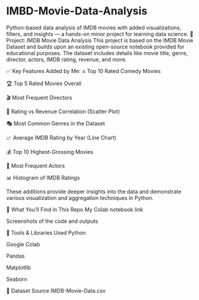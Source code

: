 # IMBD-Movie-Data-Analysis
Python-based data analysis of IMDB movies with added visualizations, filters, and insights — a hands-on minor project for learning data science.
🎯 Project: IMDB Movie Data Analysis
This project is based on the IMDB Movie Dataset and builds upon an existing open-source notebook provided for educational purposes. The dataset includes details like movie title, genre, director, actors, IMDB rating, revenue, and more.

✅ Key Features Added by Me:
🔝 Top 10 Rated Comedy Movies

🏆 Top 5 Rated Movies Overall

🎬 Most Frequent Directors

💸 Rating vs Revenue Correlation (Scatter Plot)

🎭 Most Common Genres in the Dataset

📈 Average IMDB Rating by Year (Line Chart)

💰 Top 10 Highest-Grossing Movies

👥 Most Frequent Actors

📊 Histogram of IMDB Ratings

These additions provide deeper insights into the data and demonstrate various visualization and aggregation techniques in Python.

📂 What You’ll Find in This Repo
My Colab notebook link

Screenshots of the code and outputs

🚀 Tools & Libraries Used
Python

Google Colab

Pandas

Matplotlib

Seaborn

📎 Dataset Source
IMDB-Movie-Data.csv

